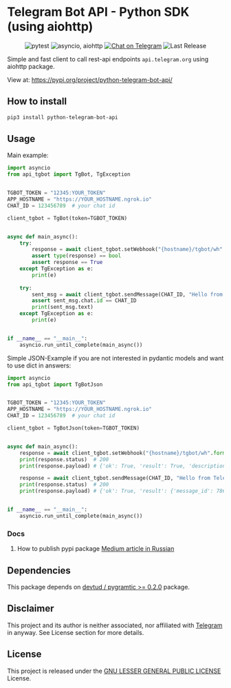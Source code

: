 # Telegram Bot API - Python SDK (using aiohttp)

<p align="center">
<img src="https://img.shields.io/badge/tests-pytest-orange?style=for-the-badge" alt="pytest"/>
<img src="https://img.shields.io/badge/async-asyncio, aiohttp-green?style=for-the-badge" alt="asyncio, aiohttp"/>
<a href="https://t.me/herr_horror"><img src="https://img.shields.io/badge/Telegram Chat-@herr_horror-2CA5E0.svg?logo=telegram&style=for-the-badge" alt="Chat on Telegram"/></a>
<img src="https://img.shields.io/badge/version-v.0.0.7-green?style=for-the-badge" alt="Last Release"/>
</p>


Simple and fast client to call rest-api endpoints `api.telegram.org` using aiohttp package.  

View at:
https://pypi.org/project/python-telegram-bot-api/


## How to install
```bash
pip3 install python-telegram-bot-api
```


## Usage

Main example:
```python
import asyncio
from api_tgbot import TgBot, TgException


TGBOT_TOKEN = "12345:YOUR_TOKEN"
APP_HOSTNAME = "https://YOUR_HOSTNAME.ngrok.io"
CHAT_ID = 123456789  # your chat id

client_tgbot = TgBot(token=TGBOT_TOKEN)


async def main_async():
    try:
        response = await client_tgbot.setWebhook("{hostname}/tgbot/wh".format(hostname=APP_HOSTNAME))
        assert type(response) == bool
        assert response == True
    except TgException as e:
        print(e)
        
    try:
        sent_msg = await client_tgbot.sendMessage(CHAT_ID, "Hello from Telegram Bot!")
        assert sent_msg.chat.id == CHAT_ID
        print(sent_msg.text)
    except TgException as e:
        print(e)


if __name__ == "__main__":
    asyncio.run_until_complete(main_async())

```

Simple JSON-Example if you are not interested in pydantic models and want to use dict in answers:   
```python
import asyncio
from api_tgbot import TgBotJson


TGBOT_TOKEN = "12345:YOUR_TOKEN"
APP_HOSTNAME = "https://YOUR_HOSTNAME.ngrok.io"
CHAT_ID = 123456789  # your chat id

client_tgbot = TgBotJson(token=TGBOT_TOKEN)


async def main_async():
    response = await client_tgbot.setWebhook("{hostname}/tgbot/wh".format(hostname=APP_HOSTNAME))
    print(response.status)  # 200
    print(response.payload) # {'ok': True, 'result': True, 'description': 'Webhook was set'}

    response = await client_tgbot.sendMessage(CHAT_ID, "Hello from Telegram Bot!")
    print(response.status)  # 200
    print(response.payload) # {'ok': True, 'result': {'message_id': 786, 'from': {'id': ... } ... }


if __name__ == "__main__":
    asyncio.run_until_complete(main_async())

```


### Docs
1. How to publish pypi package [Medium article in Russian](https://medium.com/nuances-of-programming/python-%D0%BF%D1%83%D0%B1%D0%BB%D0%B8%D0%BA%D0%B0%D1%86%D0%B8%D1%8F-%D0%B2%D0%B0%D1%88%D0%B8%D1%85-%D0%BF%D0%B0%D0%BA%D0%B5%D1%82%D0%BE%D0%B2-%D0%B2-pypi-11dd3216581c)


## Dependencies
This package depends on [devtud / pygramtic >= 0.2.0][link-pygramtic] package.


## Disclaimer

This project and its author is neither associated, nor affiliated with [Telegram](https://telegram.org/) in anyway.
See License section for more details.


## License

This project is released under the [GNU LESSER GENERAL PUBLIC LICENSE][link-license] License.

[link-author]: https://github.com/DmitriyKalekin
[link-repo]: https://github.com/DmitriyKalekin/python-telegram-bot-api
[link-pygramtic]: https://github.com/devtud/pygramtic
[link-issues]: https://github.com/DmitriyKalekin/python-telegram-bot-api/issues
[link-contributors]: https://github.com/DmitriyKalekin/python-telegram-bot-api/contributors
[link-docs]: https://telegram-bot-api.readme.io/docs
[link-license]: https://github.com/DmitriyKalekin/python-telegram-bot-api/blob/main/LICENSE
[link-telegram-bot-api]: https://core.telegram.org/bots
[link-awesome-telegram-bots]: https://github.com/telegram-bot-sdk/awesome-telegram-bots
